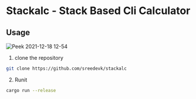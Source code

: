 # Stackalc - Stack Based Cli Calculator

## Usage
![Peek 2021-12-18 12-54](https://user-images.githubusercontent.com/36154121/146633247-27494a32-f8cd-4f0b-ad7d-90eca6a25bdb.gif)


1. clone the repository

``` sh
git clone https://github.com/sreedevk/stackalc
```

2. Runit

``` sh
cargo run --release
```

